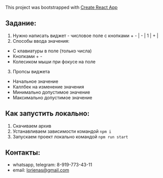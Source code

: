 This project was bootstrapped with [Create React App](https://github.com/facebook/create-react-app)

## Задание:
1. Нужно написать виджет - числовое поле с кнопками + - 
| - |  1  | + |
2. Способы ввода значения:
 * С клавиатуры в поле (только числа)
 * Кнопками + -
 * Колесиком мыши при фокусе на поле
 
3. Пропсы виджета
- Начальное значение
- Каллбек на изменение значения
- Минимально допустимое значение
- Максимально допустимое значение

## Как запустить локально:
1. Скачиваем архив
2. Устанавливаем зависимости командой ``npm i``
3. Запускаем проект локально командой ``npm run start``

## Контакты:
* whatsapp, telegram: 8-919-773-43-11
* email: lorienas@gmail.com
